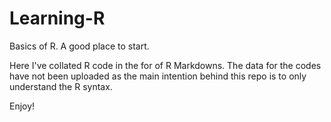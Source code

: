 # Learning-R
Basics of R. A good place to start.

Here I've collated R code in the for of R Markdowns. The data for the codes have not been uploaded as the main intention behind this repo is to only understand the R syntax.

Enjoy!
